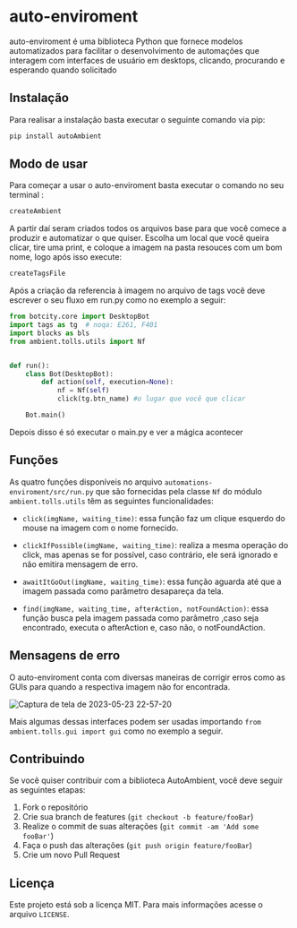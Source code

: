# auto-enviroment

auto-enviroment é uma biblioteca Python que fornece modelos automatizados para facilitar o desenvolvimento de automações que interagem com interfaces de usuário em desktops, clicando, procurando e esperando quando solicitado

## Instalação

Para realisar a instalação basta executar o seguinte comando via pip:

```bash
pip install autoAmbient
```

## Modo de usar

Para começar a usar o auto-enviroment basta executar o comando no seu terminal :

```bash
createAmbient
```

A partir daí seram criados todos os arquivos base para que você comece a produzir e automatizar o que quiser.
Escolha um local que você queira clicar, tire uma print, e coloque a imagem na pasta resouces com um bom nome, logo após isso execute:

```bash
createTagsFile
```

Após a criação da referencia à imagem no arquivo de tags você deve escrever o seu fluxo em run.py como no exemplo a seguir:

```python
from botcity.core import DesktopBot
import tags as tg  # noqa: E261, F401
import blocks as bls
from ambient.tolls.utils import Nf


def run():
    class Bot(DesktopBot):
        def action(self, execution=None):
            nf = Nf(self)
            click(tg.btn_name) #o lugar que você que clicar

    Bot.main()

```

Depois disso é só executar o main.py e ver a mágica acontecer

## Funções

As quatro funções disponíveis no arquivo `automations-enviroment/src/run.py` que são fornecidas pela classe `Nf` do módulo `ambient.tolls.utils` têm as seguintes funcionalidades:

- `click(imgName, waiting_time)`: essa função faz um clique esquerdo do mouse na imagem com o nome fornecido.

- `clickIfPossible(imgName, waiting_time)`: realiza a mesma operação do click, mas apenas se for possível, caso contrário, ele será ignorado e não emitira mensagem de erro.

- `awaitItGoOut(imgName, waiting_time)`: essa função aguarda até que a imagem passada como parâmetro desapareça da tela.

- `find(imgName, waiting_time, afterAction, notFoundAction)`: essa função busca pela imagem passada como parâmetro ,caso seja encontrado, executa o afterAction e, caso não, o notFoundAction.

## Mensagens de erro

O auto-enviroment conta com diversas maneiras de corrigir erros como as GUIs para quando a respectiva imagem não for encontrada.

![Captura de tela de 2023-05-23 22-57-20](https://github.com/luisArthurRodriguesDaSilva/auto-enviroment/assets/66787949/76c89f66-bcfa-432e-83c6-85bb2e56d766)

Mais algumas dessas interfaces podem ser usadas importando `from ambient.tolls.gui import gui` como no exemplo a seguir.

## Contribuindo

Se você quiser contribuir com a biblioteca AutoAmbient, você deve seguir as seguintes etapas:

1. Fork o repositório
2. Crie sua branch de features (`git checkout -b feature/fooBar`)
3. Realize o commit de suas alterações (`git commit -am 'Add some fooBar'`)
4. Faça o push das alterações (`git push origin feature/fooBar`)
5. Crie um novo Pull Request

## Licença

Este projeto está sob a licença MIT. Para mais informações acesse o arquivo `LICENSE`.
